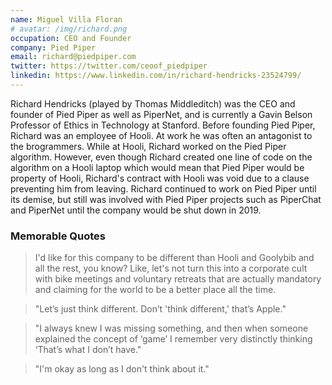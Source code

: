 ```yaml
---
name: Miguel Villa Floran
# avatar: /img/richard.png
occupation: CEO and Founder
company: Pied Piper
email: richard@piedpiper.com
twitter: https://twitter.com/ceoof_piedpiper
linkedin: https://www.linkedin.com/in/richard-hendricks-23524799/
---
```


Richard Hendricks (played by Thomas Middleditch) was the CEO and founder of Pied Piper as well as PiperNet, and is currently a Gavin Belson Professor of Ethics in Technology at Stanford. Before founding Pied Piper, Richard was an employee of Hooli. At work he was often an antagonist to the brogrammers. While at Hooli, Richard worked on the Pied Piper algorithm. However, even though Richard created one line of code on the algorithm on a Hooli laptop which would mean that Pied Piper would be property of Hooli, Richard's contract with Hooli was void due to a clause preventing him from leaving. Richard continued to work on Pied Piper until its demise, but still was involved with Pied Piper projects such as PiperChat and PiperNet until the company would be shut down in 2019.

### Memorable Quotes

> I'd like for this company to be different than Hooli and Goolybib and all the rest, you know? Like, let's not turn this into a corporate cult with bike meetings and voluntary retreats that are actually mandatory and claiming for the world to be a better place all the time.

> "Let’s just think different. Don’t 'think different,' that’s Apple."

> "I always knew I was missing something, and then when someone explained the concept of ‘game’ I remember very distinctly thinking ‘That’s what I don’t have."

> "I'm okay as long as I don't think about it."
